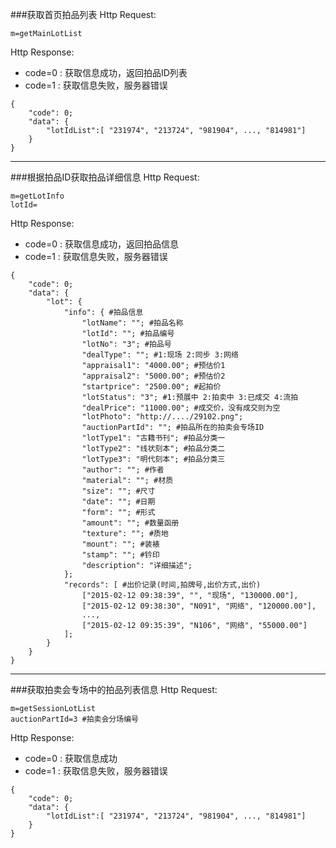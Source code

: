 ###获取首页拍品列表
Http Request: 

```
m=getMainLotList
```
Http Response:

- code=0 : 获取信息成功，返回拍品ID列表
- code=1 : 获取信息失败，服务器错误

``` 
{ 
    "code": 0;
    "data": {
    	"lotIdList":[ "231974", "213724", "981904", ..., "814981"]
	}
}
```
---
###根据拍品ID获取拍品详细信息
Http Request: 

```
m=getLotInfo
lotId=
```
Http Response:

- code=0 : 获取信息成功，返回拍品信息
- code=1 : 获取信息失败，服务器错误

``` 
{ 
    "code": 0;
    "data": {
    	"lot": {
    		"info": { #拍品信息
    			"lotName": ""; #拍品名称
    			"lotId": ""; #拍品编号
    			"lotNo": "3"; #拍品号
    			"dealType": ""; #1:现场 2:同步 3:网络
				"appraisal1": "4000.00"; #预估价1
				"appraisal2": "5000.00"; #预估价2
				"startprice": "2500.00"; #起拍价
				"lotStatus": "3"; #1:预展中 2:拍卖中 3:已成交 4:流拍 
				"dealPrice": "11000.00"; #成交价，没有成交则为空
				"lotPhoto": "http://..../29102.png";
    			"auctionPartId": ""; #拍品所在的拍卖会专场ID
    			"lotType1": "古籍书刊"; #拍品分类一
    			"lotType2": "线状刻本"; #拍品分类二
    			"lotType3": "明代刻本"; #拍品分类三
				"author": ""; #作者
				"material": ""; #材质
				"size": ""; #尺寸
				"date": ""; #日期
				"form": ""; #形式
				"amount": ""; #数量函册
				"texture": ""; #质地
				"mount": ""; #装裱
				"stamp": ""; #钤印
    			"description": "详细描述";
    		};    		
    		"records": [ #出价记录(时间,拍牌号,出价方式,出价)
    			["2015-02-12 09:38:39", "", "现场", "130000.00"],
    			["2015-02-12 09:38:30", "N091", "网络", "120000.00"],
    			...,
    			["2015-02-12 09:35:39", "N106", "网络", "55000.00"]
    		]; 	
    	}
	}
}
```
---
###获取拍卖会专场中的拍品列表信息
Http Request: 

```
m=getSessionLotList
auctionPartId=3 #拍卖会分场编号
```
Http Response:

- code=0 : 获取信息成功
- code=1 : 获取信息失败，服务器错误

``` 
{ 
    "code": 0;
    "data": {
    	"lotIdList":[ "231974", "213724", "981904", ..., "814981"]
	}
} 
```
